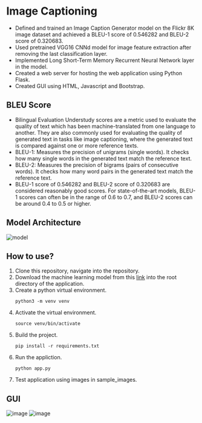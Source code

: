 # Image Captioning
   - Defined and trained an Image Caption Generator model on the Flickr 8K image dataset and achieved a BLEU-1 score of 0.546282 and BLEU-2 score of 0.320683.
   - Used pretrained VGG16 CNNd model for image feature extraction after removing the last classification layer.
   - Implemented Long Short-Term Memory Recurrent Neural Network layer in the model.
   - Created a web server for hosting the web application using Python Flask.
   - Created GUI using HTML, Javascript and Bootstrap.

   ## BLEU Score
   - Bilingual Evaluation Understudy scores are a metric used to evaluate the quality of text which has been machine-translated from one language to another. They are also commonly used for evaluating the quality of generated text in tasks like image captioning, where the generated text is compared against one or more reference texts.
   - BLEU-1: Measures the precision of unigrams (single words). It checks how many single words in the generated text match the reference text.
   - BLEU-2: Measures the precision of bigrams (pairs of consecutive words). It checks how many word pairs in the generated text match the reference text.
   - BLEU-1 score of 0.546282 and BLEU-2 score of 0.320683 are considered reasonably good scores. For state-of-the-art models, BLEU-1 scores can often be in the range of 0.6 to 0.7, and BLEU-2 scores can be around 0.4 to 0.5 or higher.
   
   ## Model Architecture
   ![model](https://github.com/manav-chan/AspireNex/assets/71835184/2df41241-fe5e-49b3-97ea-c8d984793c52)

   ## How to use?
   1. Clone this repository, navigate into the repository.
   2. Download the machine learning model from this [link](https://drive.google.com/file/d/1EQ1gj9u3hHrDGsxhL1C-g1-PA_lAwUnV/view?usp=sharing) into the root directory of the application.
   3. Create a python virtual environment.
      ```terminal
      python3 -m venv venv
      ```
   4. Activate the virtual environment.
      ```terminal
      source venv/bin/activate
      ```
   5. Build the project.
      ```terminal
      pip install -r requirements.txt
      ```
   6. Run the appliction.
      ```terminal
      python app.py
      ```
   7. Test application using images in sample_images.

   ## GUI
   ![image](https://github.com/manav-chan/AspireNex/assets/71835184/1296ab46-0bf6-418e-b089-4c5569c23c06)
   ![image](https://github.com/manav-chan/AspireNex/assets/71835184/319566c8-a25c-43a7-b9eb-62cefdb0491b)

